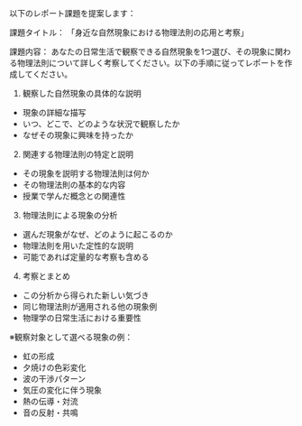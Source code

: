 以下のレポート課題を提案します：

課題タイトル：
「身近な自然現象における物理法則の応用と考察」

課題内容：
あなたの日常生活で観察できる自然現象を1つ選び、その現象に関わる物理法則について詳しく考察してください。以下の手順に従ってレポートを作成してください。

1. 観察した自然現象の具体的な説明
- 現象の詳細な描写
- いつ、どこで、どのような状況で観察したか
- なぜその現象に興味を持ったか

2. 関連する物理法則の特定と説明
- その現象を説明する物理法則は何か
- その物理法則の基本的な内容
- 授業で学んだ概念との関連性

3. 物理法則による現象の分析
- 選んだ現象がなぜ、どのように起こるのか
- 物理法則を用いた定性的な説明
- 可能であれば定量的な考察も含める

4. 考察とまとめ
- この分析から得られた新しい気づき
- 同じ物理法則が適用される他の現象例
- 物理学の日常生活における重要性

※観察対象として選べる現象の例：
- 虹の形成
- 夕焼けの色彩変化
- 波の干渉パターン
- 気圧の変化に伴う現象
- 熱の伝導・対流
- 音の反射・共鳴
